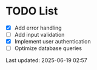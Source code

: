 # TODO List

- [x] Add error handling
- [ ] Add input validation
- [x] Implement user authentication
- [ ] Optimize database queries

Last updated: 2025-06-19 02:57
